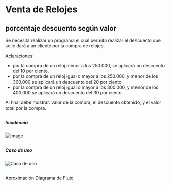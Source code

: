 #  Venta de Relojes

## porcentaje descuento según valor
  Se necesita realizar un programa el cual permita realizar el descuento que se le dará a un cliente por la compra de relojes. 


 Aclaraciones:
- por la compra de un reloj menor a los 250.000, se aplicará un descuento del 10 por ciento.  
- por la compra de un reloj igual o mayor a los 250.000, y menor de los 300.000 se aplicará un descuento del 20 por ciento.
- por la compra de un reloj igual o mayor a los 300.000, y menor de los 400.000 se aplicará un descuento del 30 por ciento.


Al final debe mostrar: valor de la compra, el descuento obtenido, y el valor total por la compra.
##
##### Incidencia
![image](https://github.com/ecasallas8704/Proyecto/assets/132966419/b085053e-f08d-48b7-88ef-02bb119f9971)
##
##### Caso de uso
![Caso de uso](https://github.com/ecasallas8704/Proyecto/assets/132966419/68843611-6a97-4ba4-b5c0-859dcaf77545)




##

Aproximación Diagrama de Flujo















